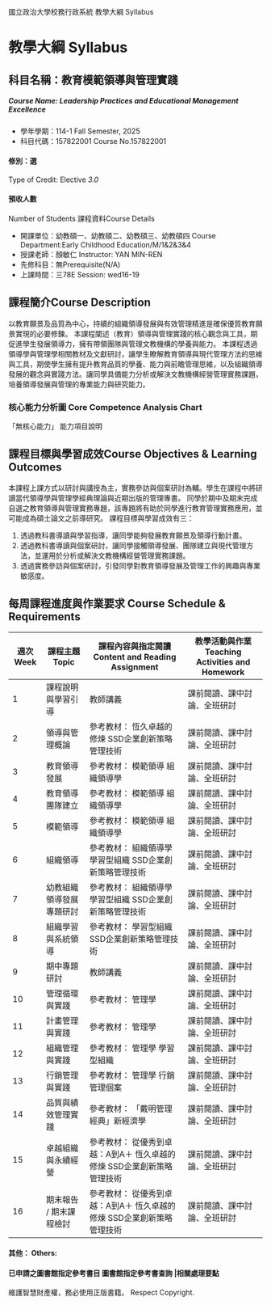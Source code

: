 國立政治大學校務行政系統 教學大綱 Syllabus
# 教學大綱 Syllabus
##  科目名稱：教育模範領導與管理實踐
#####  Course Name: Leadership Practices and Educational Management Excellence
  * 學年學期：114-1 Fall Semester, 2025 
  * 科目代碼：157822001 Course No.157822001
#### 修別：選
Type of Credit: Elective 
_3.0_
#### 預收人數
Number of Students
課程資料Course Details
  * 開課單位：幼教碩一、幼教碩二、幼教碩三、幼教碩四 Course Department:Early Childhood Education/M/1&2&3&4 
  * 授課老師：顏敏仁 Instructor: YAN MIN-REN 
  * 先修科目：無Prerequisite(N/A)
  * 上課時間：三78E Session: wed16-19
##  課程簡介Course Description
以教育願景及品質為中心，持續的組織領導發展與有效管理精進是確保優質教育願景實現的必要修鍊。
本課程闡述（教育）領導與管理實踐的核心觀念與工具，期促進學生發展領導力，擁有帶領團隊與管理文教機構的學養與能力。
本課程透過領導學與管理學相關教材及文獻研討，讓學生瞭解教育領導與現代管理方法的思維與工具，期使學生擁有提升教育品質的學養、能力與前瞻管理思維，以及組織領導發展的觀念與實踐方法。讓同學具備能力分析或解決文教機構經營管理實務課題，培養領導發展與管理的專業能力與研究能力。
###  核心能力分析圖 Core Competence Analysis Chart
「無核心能力」 
能力項目說明
##  課程目標與學習成效Course Objectives & Learning Outcomes 
本課程上課方式以研討與講授為主，實務參訪與個案研討為輔。學生在課程中將研讀當代領導學與管理學經典理論與近期出版的管理專書。
同學於期中及期末完成自選之教育領導與管理實務專題，該專題將有助於同學進行教育管理實務應用，並可能成為碩士論文之前導研究。
課程目標與學習成效有三：
  1. 透過教科書導讀與學習指導，讓同學能夠發展教育願景及領導行動計畫。
  2. 透過教科書導讀與個案研討，讓同學接觸領導發展、團隊建立與現代管理方法，並運用於分析或解決文教機構經營管理實務課題。
  3. 透過實務參訪與個案研討，引發同學對教育領導發展及管理工作的興趣與專業敏感度。
##  每周課程進度與作業要求 Course Schedule & Requirements
|  週次 Week |  課程主題 Topic |  課程內容與指定閱讀 Content and Reading Assignment |  教學活動與作業 Teaching Activities and Homework  
---|---|---|---  
1 |  課程說明與學習引導 |  教師講義 |  課前閱讀、課中討論、全班研討  
2 |  領導與管理概論 |  參考教材： 恆久卓越的修煉 SSD企業創新策略管理技術 |  課前閱讀、課中討論、全班研討  
3 |  教育領導發展 |  參考教材： 模範領導 組織領導學 |  課前閱讀、課中討論、全班研討  
4 |  教育領導團隊建立 |  參考教材： 模範領導 組織領導學 |  課前閱讀、課中討論、全班研討  
5 |  模範領導 |  參考教材： 模範領導 組織領導學 |  課前閱讀、課中討論、全班研討  
6 |  組織領導 |  參考教材： 組織領導學 學習型組織 SSD企業創新策略管理技術 |  課前閱讀、課中討論、全班研討  
7 |  幼教組織領導發展專題研討 |  參考教材： 組織領導學 學習型組織 SSD企業創新策略管理技術 |  課前閱讀、課中討論、全班研討  
8 |  組織學習與系統領導 |  參考教材： 學習型組織 SSD企業創新策略管理技術 |  課前閱讀、課中討論、全班研討  
9 |  期中專題研討 |  教師講義 |  課前閱讀、課中討論、全班研討  
10 |  管理循環與實踐 |  參考教材： 管理學 |  課前閱讀、課中討論、全班研討  
11 |  計畫管理與實踐 |  參考教材： 管理學 |  課前閱讀、課中討論、全班研討  
12 |  組織管理與實踐 |  參考教材： 管理學 學習型組織 |  課前閱讀、課中討論、全班研討  
13 |  行銷管理與實踐 |  參考教材： 管理學 行銷管理個案 |  課前閱讀、課中討論、全班研討  
14 |  品質與績效管理實踐 |  參考教材： 「戴明管理經典」新經濟學 |  課前閱讀、課中討論、全班研討  
15 |  卓越組織與永續經營 |  參考教材： 從優秀到卓越：A到A＋ 恆久卓越的修煉 SSD企業創新策略管理技術 |  課前閱讀、課中討論、全班研討  
16 |  期末報告 / 期末課程檢討 |  參考教材： 從優秀到卓越：A到A＋ 恆久卓越的修煉 SSD企業創新策略管理技術 |  課前閱讀、課中討論、全班研討  
####  其他： Others:
####  已申請之圖書館指定參考書目  圖書館指定參考書查詢 |相關處理要點
維護智慧財產權，務必使用正版書籍。 Respect Copyright.